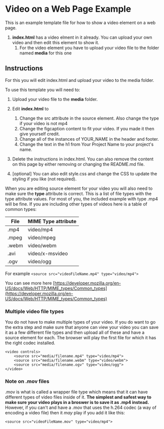 # Video on a Web Page Example
This is an example template file for how to show a video element on a web page.

1. **index.html** has a video elment in it already. You can upload your own video and then edit this element to show it.
    1. For the video element you have to upload your video file to the folder named __media__ for this one

## Instructions

For this you will edit index.html and upload your video to the media folder.

To use this template you will need to:

1. Upload your video file to the __media__ folder.
2. Edit __index.html__ to
   
	1. Change the src attribute in the source element. Also change the type if your video is not mp4
	2. Change the figcaption content to fit your video. If you made it then give yourself credit.
	3. Change all of the instances of YOUR_NAME in the header and footer.
	4. Change the text in the h1 from Your Project Name to your project's name.

7. Delete the instructions in index.html. You can also remove the content on this page by either removing or changing the README.md file.
8. [optional] You can also edit style.css and change the CSS to update the styling if you like (not required).
	
When you are editing source element for your video you will also need to make sure the **type** attribute is correct. This is a list of file types with the type attribute values. For most of you, the included example with type .mp4 will be fine. If you are including other types of videos here is a table of common types:
	

| File    | MIME Type attribute    |
|---------|------------|
| .mp4  | video/mp4   |
| .mpeg  | video/mpeg  |
| .webm  | video/webm  |
| .avi  | video/x-msvideo |
| .ogv  | video/ogg      |

For example
`<source src="videoFileName.mp4" type="video/mp4">`

You can see more here [https://developer.mozilla.org/en-US/docs/Web/HTTP/MIME_types/Common_types](https://developer.mozilla.org/en-US/docs/Web/HTTP/MIME_types/Common_types)

### Multiple video file types

You do not have to make multiple types of your video. If you do want to go the extra step and make sure that anyone can view your video you can save it as a few different file types and then upload all of these and have a source element for each. The browser will play the first file for which it has the right codec installed.

```
<video controls>
    <source src="media/filename.mp4" type="video/mp4">
    <source src="media/filename.webm" type="video/webm">
    <source src="media/filename.ogv" type="video/ogg">
</video>
```

### Note on .mov files
.mov is what is called a wrapper file type which means that it can have different types of video files inside of it. **The simplest and safest way to make sure your video plays in a broswer is to save it as .mp4 instead.** However, if you can't and have a .mov that uses the h.264 codec (a way of encoding a video file) then it _may_ play if you add it like this:

`<source src="videoFileName.mov" type="video/mp4">`


